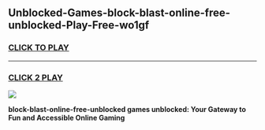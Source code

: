 
## Unblocked-Games-block-blast-online-free-unblocked-Play-Free-wo1gf
<h3>
<a href="https://premium76.site?title=block-blast-online-free-unblocked&ref=20M">CLICK TO PLAY</a></h3>
<hr>

<h3>
<a href="https://premium76.site?title=block-blast-online-free-unblocked&ref=20M">CLICK 2 PLAY</a>
  
</h3>

<a href="https://premium76.site?title=block-blast-online-free-unblocked&ref=19M"><img src="https://clearcache.store/games.png"></a>


**block-blast-online-free-unblocked games unblocked: Your Gateway to Fun and Accessible Online Gaming**
